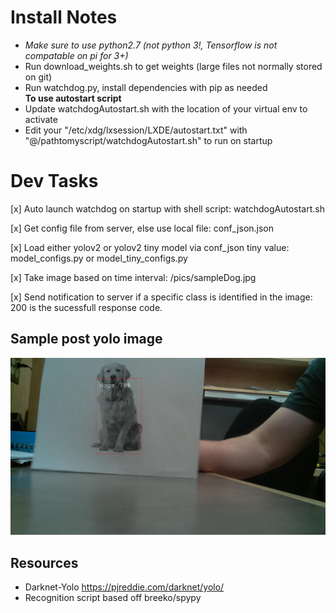 # Install Notes
- *Make sure to use python2.7 (not python 3!, Tensorflow is not compatable on pi for 3+)*
- Run download_weights.sh to get weights (large files not normally stored on git)
- Run watchdog.py, install dependencies with pip as needed</br>
**To use autostart script** 
- Update watchdogAutostart.sh with the location of your virtual env to activate
- Edit your "/etc/xdg/lxsession/LXDE/autostart.txt" with "@/pathtomyscript/watchdogAutostart.sh" to run on startup

# Dev Tasks
[x] Auto launch watchdog on startup with shell script: watchdogAutostart.sh

[x] Get config file from server, else use local file: conf_json.json

[x] Load either yolov2 or yolov2 tiny model via conf_json tiny value: model_configs.py or model_tiny_configs.py

[x] Take image based on time interval: /pics/sampleDog.jpg

[x] Send notification to server if a specific class is identified in the image: 200 is the sucessfull response code.

## Sample post yolo image
![Sample Post Yolo image with Dog](pics/sampleDog.jpg)

## Resources
- Darknet-Yolo https://pjreddie.com/darknet/yolo/
- Recognition script based off breeko/spypy

